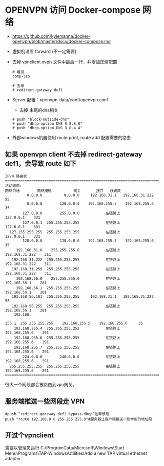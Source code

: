 # OPENVPN 访问 Docker-compose 网络
* https://github.com/kylemanna/docker-openvpn/blob/master/docs/docker-compose.md
* 虚拟机设置 forward (不一定需要)
* 去掉 vpnclient ovpn 文件中最后一行，并增加压缩配置
  ```
  # 增加
  comp-lzo
  
  # 去掉
  # redirect-gateway def1
  ```
  

* Server 配置：openvpn-data/conf/openvpn.conf
  * 去掉 末尾的dns相关
  ```
  # push "block-outside-dns"
  # push "dhcp-option DNS 8.8.8.8"
  # push "dhcp-option DNS 8.8.4.4"
  ```

* 外部windows机器使用 route print, route add 配置需要的路由


## 如果 openvpn client 不去掉 redirect-gateway def1，会导致 route 如下
```
IPv4 路由表
===========================================================================
活动路由:
网络目标        网络掩码          网关       接口   跃点数
          0.0.0.0          0.0.0.0     192.168.31.1   192.168.31.222     55
          0.0.0.0        128.0.0.0    192.168.255.5    192.168.255.6     35
        127.0.0.0        255.0.0.0            在链路上         127.0.0.1    331
        127.0.0.1  255.255.255.255            在链路上         127.0.0.1    331
  127.255.255.255  255.255.255.255            在链路上         127.0.0.1    331
        128.0.0.0        128.0.0.0    192.168.255.5    192.168.255.6     35
     192.168.31.0    255.255.255.0            在链路上    192.168.31.222    311
   192.168.31.222  255.255.255.255            在链路上    192.168.31.222    311
   192.168.31.255  255.255.255.255            在链路上    192.168.31.222    311
     192.168.56.0    255.255.255.0            在链路上      192.168.56.1    281
     192.168.56.1  255.255.255.255            在链路上      192.168.56.1    281
   192.168.56.101  255.255.255.255     192.168.31.1   192.168.31.222     55
   192.168.56.255  255.255.255.255            在链路上      192.168.56.1    281
    192.168.

255.1  255.255.255.255    192.168.255.5    192.168.255.6     35
    192.168.255.4  255.255.255.252            在链路上     192.168.255.6    291
    192.168.255.6  255.255.255.255            在链路上     192.168.255.6    291
    192.168.255.7  255.255.255.255            在链路上     192.168.255.6    291
        224.0.0.0        240.0.0.0            在链路上     192.168.255.6    291
  255.255.255.255  255.255.255.255            在链路上     192.168.255.6    291
===========================================================================
```

很大一个网段都会被路由到vpn网关。


## 服务端推送一些网段走 VPN
```
#push “redirect-gateway def1 bypass-dhcp”注释该段
push "route 192.168.0.0 255.255.255.0"#服务器让客户端推送一些常用的地址段
```

## 开过个vpnclient
需要以管理员运行 C:\ProgramData\Microsoft\Windows\Start Menu\Programs\TAP-Windows\Utilities\Add a new TAP virtual ethernet adapter
